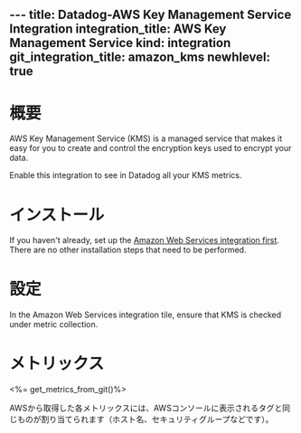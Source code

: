 --- title: Datadog-AWS Key Management Service Integration integration_title: AWS Key Management Service kind: integration git_integration_title: amazon_kms
newhlevel: true
---

# 概要

AWS Key Management Service (KMS) is a managed service that makes it easy for you to create and control the encryption keys used to encrypt your data.

Enable this integration to see in Datadog all your KMS metrics.

# インストール

If you haven't already, set up the [Amazon Web Services integration first](/integrations/aws). There are no other installation steps that need to be performed.

# 設定

In the Amazon Web Services integration tile, ensure that KMS is checked under metric collection.

# メトリックス

<%= get_metrics_from_git()%>

AWSから取得した各メトリックスには、AWSコンソールに表示されるタグと同じものが割り当てられます（ホスト名、セキュリティグループなどです）。

